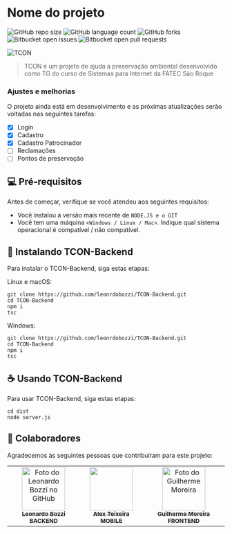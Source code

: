 # Nome do projeto

<!---Esses são exemplos. Veja https://shields.io para outras pessoas ou para personalizar este conjunto de escudos. Você pode querer incluir dependências, status do projeto e informações de licença aqui--->

![GitHub repo size](https://img.shields.io/github/repo-size/iuricode/README-template?style=for-the-badge)
![GitHub language count](https://img.shields.io/github/languages/count/iuricode/README-template?style=for-the-badge)
![GitHub forks](https://img.shields.io/github/forks/iuricode/README-template?style=for-the-badge)
![Bitbucket open issues](https://img.shields.io/bitbucket/issues/iuricode/README-template?style=for-the-badge)
![Bitbucket open pull requests](https://img.shields.io/bitbucket/pr-raw/iuricode/README-template?style=for-the-badge)

<img src="https://i.imgur.com/ewY7yiJ.png" alt="TCON">

> TCON é um projeto de ajuda a preservação ambiental desenvolvido como TG do curso de Sistemas para Internet da FATEC São Roque

### Ajustes e melhorias

O projeto ainda está em desenvolvimento e as próximas atualizações serão voltadas nas seguintes tarefas:

- [x] Login
- [x] Cadastro
- [x] Cadastro Patrocinador
- [ ] Reclamações
- [ ] Pontos de preservação

## 💻 Pré-requisitos

Antes de começar, verifique se você atendeu aos seguintes requisitos:
<!---Estes são apenas requisitos de exemplo. Adicionar, duplicar ou remover conforme necessário--->
* Você instalou a versão mais recente de `NODE.JS e o GIT`
* Você tem uma máquina `<Windows / Linux / Mac>`. Indique qual sistema operacional é compatível / não compatível.

## 🚀 Instalando TCON-Backend

Para instalar o TCON-Backend, siga estas etapas:

Linux e macOS:
```
git clone https://github.com/leonrdobozzi/TCON-Backend.git
cd TCON-Backend
npm i
tsc
```

Windows:
```
git clone https://github.com/leonrdobozzi/TCON-Backend.git
cd TCON-Backend
npm i
tsc
```

## ☕ Usando TCON-Backend

Para usar TCON-Backend, siga estas etapas:

```
cd dist
node server.js
```


## 🤝 Colaboradores

Agradecemos às seguintes pessoas que contribuíram para este projeto:

<table>
  <tr>
    <td align="center">
      <a href="#">
        <img src="https://github.com/leonrdobozzi.png" width="100px;" alt="Foto do Leonardo Bozzi no GitHub"/><br>
        <sub>
          <b>Leonardo Bozzi</b>
          <b>BACKEND</b>
        </sub>
      </a>
    </td>
    <td align="center">
      <a href="#">
        <img src="https://github.com/alextfonseca.png" width="100px;"/><br>
        <sub>
          <b>Alex Teixeira</b>
          <b>MOBILE</b>
        </sub>
      </a>
    </td>
    <td align="center">
      <a href="#">
        <img src="https://github.com/71M-M414.png" width="100px;" alt="Foto do Guilherme Moreira"/><br>
        <sub>
          <b>Guilherme Moreira</b>
          <b>FRONTEND</b>
        </sub>
      </a>
    </td>
  </tr>
</table>
